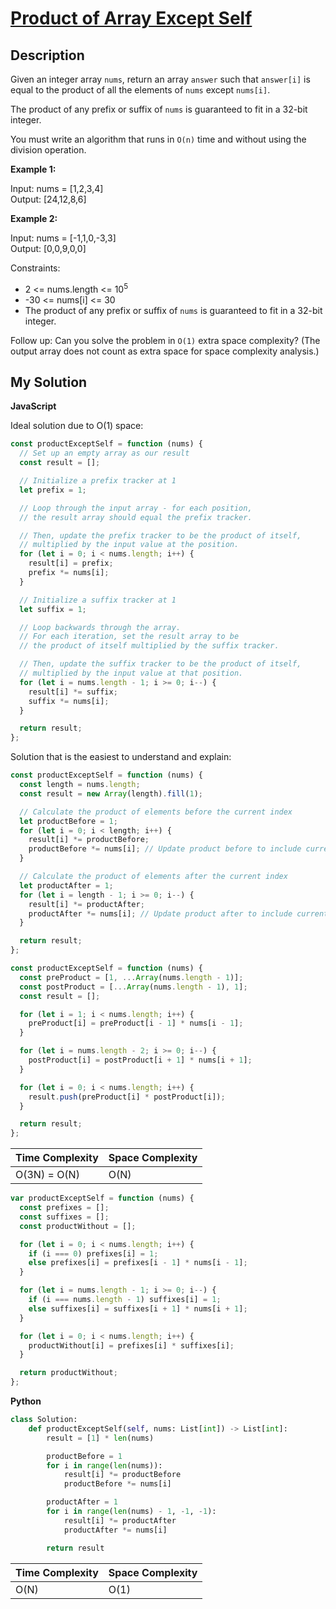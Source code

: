 # [Product of Array Except Self](https://leetcode.com/problems/product-of-array-except-self)

## Description

Given an integer array `nums`, return an array `answer` such that `answer[i]` is equal to the product of all the elements of `nums` except `nums[i]`.

The product of any prefix or suffix of `nums` is guaranteed to fit in a 32-bit integer.

You must write an algorithm that runs in `O(n)` time and without using the division operation.

**Example 1:**

Input: nums = [1,2,3,4]  
Output: [24,12,8,6]

**Example 2:**

Input: nums = [-1,1,0,-3,3]  
Output: [0,0,9,0,0]

Constraints:

- 2 <= nums.length <= 10<sup>5</sup>
- -30 <= nums[i] <= 30
- The product of any prefix or suffix of `nums` is guaranteed to fit in a 32-bit integer.

Follow up: Can you solve the problem in `O(1)` extra space complexity? (The output array does not count as extra space for space complexity analysis.)

## My Solution

**JavaScript**

Ideal solution due to O(1) space:

```js
const productExceptSelf = function (nums) {
  // Set up an empty array as our result
  const result = [];

  // Initialize a prefix tracker at 1
  let prefix = 1;

  // Loop through the input array - for each position,
  // the result array should equal the prefix tracker.

  // Then, update the prefix tracker to be the product of itself,
  // multiplied by the input value at the position.
  for (let i = 0; i < nums.length; i++) {
    result[i] = prefix;
    prefix *= nums[i];
  }

  // Initialize a suffix tracker at 1
  let suffix = 1;

  // Loop backwards through the array.
  // For each iteration, set the result array to be
  // the product of itself multiplied by the suffix tracker.

  // Then, update the suffix tracker to be the product of itself,
  // multiplied by the input value at that position.
  for (let i = nums.length - 1; i >= 0; i--) {
    result[i] *= suffix;
    suffix *= nums[i];
  }

  return result;
};
```

Solution that is the easiest to understand and explain:

```js
const productExceptSelf = function (nums) {
  const length = nums.length;
  const result = new Array(length).fill(1);

  // Calculate the product of elements before the current index
  let productBefore = 1;
  for (let i = 0; i < length; i++) {
    result[i] *= productBefore;
    productBefore *= nums[i]; // Update product before to include current num
  }

  // Calculate the product of elements after the current index
  let productAfter = 1;
  for (let i = length - 1; i >= 0; i--) {
    result[i] *= productAfter;
    productAfter *= nums[i]; // Update product after to include current num
  }

  return result;
};
```

```js
const productExceptSelf = function (nums) {
  const preProduct = [1, ...Array(nums.length - 1)];
  const postProduct = [...Array(nums.length - 1), 1];
  const result = [];

  for (let i = 1; i < nums.length; i++) {
    preProduct[i] = preProduct[i - 1] * nums[i - 1];
  }

  for (let i = nums.length - 2; i >= 0; i--) {
    postProduct[i] = postProduct[i + 1] * nums[i + 1];
  }

  for (let i = 0; i < nums.length; i++) {
    result.push(preProduct[i] * postProduct[i]);
  }

  return result;
};
```

| Time Complexity | Space Complexity |
| --------------- | ---------------- |
| O(3N) = O(N)    | O(N)             |

```js
var productExceptSelf = function (nums) {
  const prefixes = [];
  const suffixes = [];
  const productWithout = [];

  for (let i = 0; i < nums.length; i++) {
    if (i === 0) prefixes[i] = 1;
    else prefixes[i] = prefixes[i - 1] * nums[i - 1];
  }

  for (let i = nums.length - 1; i >= 0; i--) {
    if (i === nums.length - 1) suffixes[i] = 1;
    else suffixes[i] = suffixes[i + 1] * nums[i + 1];
  }

  for (let i = 0; i < nums.length; i++) {
    productWithout[i] = prefixes[i] * suffixes[i];
  }

  return productWithout;
};
```

**Python**

```python
class Solution:
    def productExceptSelf(self, nums: List[int]) -> List[int]:
        result = [1] * len(nums)

        productBefore = 1
        for i in range(len(nums)):
            result[i] *= productBefore
            productBefore *= nums[i]

        productAfter = 1
        for i in range(len(nums) - 1, -1, -1):
            result[i] *= productAfter
            productAfter *= nums[i]

        return result
```

| Time Complexity | Space Complexity |
| --------------- | ---------------- |
| O(N)            | O(1)             |
